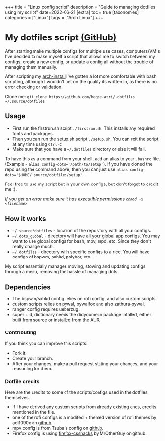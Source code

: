 +++
title = "Linux config script"
description = "Guide to managing dotfiles using my script"
date=2022-06-21
[extra]
toc = true
[taxonomies]
categories = ["Linux"] 
tags = ["Arch Linux"]
+++

# My dotfiles script [(GitHub)](https://github.com/hegde-atri/.dotfiles)

After starting make multiple configs for multiple use cases, computers/VM's
I've decided to make myself a script that allows me to switch between my configs,
create a new config, or update a config all without the trouble of managing them manually.

After scripting my [arch-install](/projects/arch-install/) I've gotten a lot more
comfortable with bash scripting, although I wouldn't bet on the quality its written in, as there is no 
error checking or validation.

Clone me: `git clone https://github.com/hegde-atri/.dotfiles ~/.source/dotfiles`

## Usage

- First run the firstrun.sh script `./firstrun.sh`. This installs any required fonts and packages.
- Then you can run the setup.sh script `./setup.sh`. You can exit the script at any time using `Ctrl-C`
- Make sure that you have a `~/.dotfiles` directory or else it will fail.

To have this as a command from your shell, add an alias to your `.bashrc` file. (Example - `alias config-dots='/path/to/setup'`).
If you have cloned the repo using the command above, then you can just
use `alias config-dots='$HOME/.source/dotfiles/setup'`.

Feel free to use my script but in your own configs, but don't forget to credit me ;).

*If you get an error make sure it has executible permissions `chmod +x <filename>`*

## How it works

- `~/.source/dotfiles` - location of the repository with all your configs.
- `~/.dots_global` - directory will have all your global app configs. You may want to use global configs for bash, mpv, mpd, etc.
Since they don't really change much.
- `~/.dotfiles` - directory with specific configs to a rice. You will have configs of bspwm, sxhkd, polybar, etc.

My script essentially manages moving, stowing and updating configs through a menu, removing the hassle of managing dots.

## Dependencies

- The bspwm/sxhkd config relies on rofi config, and also custom scripts.
- custom scripts relies on pywal, pywalfox and also zathura-pywal.
- ranger config requires ueberzug.
- super + d, dictionary needs the didyoumean package intalled, either built from source or installed from the AUR.

### Contributing

If you think you can improve this scripts: 
- Fork it.
- Create your branch.
- After your changes, make a pull request stating your changes, and your reasoning for them.

### Dotfile credits

Here are the credits to some of the scripts/configs used in the dotfiles themselves.

- If I have derived any custom scripts from already existing ones, credits mentioned in the file.
- one of the rofi configs is a modifed + themed version of rofi themes by adi1090x on [github](https://github.com/adi1090x/rofi).
- mpv config is from Tsuba's config on [github](https://github.com/Tsubajashi/mpv-settings).
- Firefox config is using [firefox-csshacks](https://github.com/MrOtherGuy/firefox-csshacks.git) by MrOtherGuy on github.
